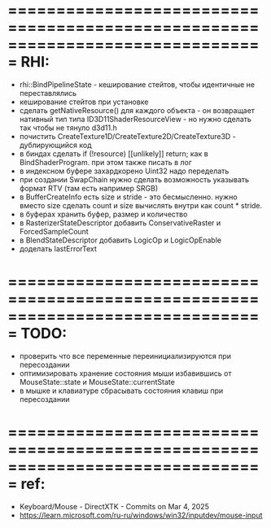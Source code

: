 ﻿===============================================================================
RHI:
===============================================================================
- rhi::BindPipelineState - кеширование стейтов, чтобы идентичные не переставлялись
- кеширование стейтов при установке
- сделать getNativeResource() для каждого объекта - он возвращает нативный тип типа ID3D11ShaderResourceView - но нужно сделать так чтобы не тянуло d3d11.h
- почистить CreateTexture1D/CreateTexture2D/CreateTexture3D - дублирующийся код
- в биндах сделать 	if (!resource) [[unlikely]] return; как в BindShaderProgram. при этом также писать в лог
- в индексном буфере захардкорено Uint32 надо переделать
- при создании SwapChain нужно сделать возможность указывать формат RTV (там есть например SRGB)
- в BufferCreateInfo есть size и stride - это бесмысленно. нужно вместо size сделать count и size вычислять внутри как count * stride.
- в буферах хранить буфер, размер и количество
- в RasterizerStateDescriptor добавить ConservativeRaster и ForcedSampleCount
- в BlendStateDescriptor добавить LogicOp и LogicOpEnable
- доделать lastErrorText

===============================================================================
TODO:
===============================================================================
- проверить что все переменные переинициализируются при пересоздании
- оптимизировать хранение состояния мыши избавившись от MouseState::state и MouseState::currentState
- в мышке и клавиатуре сбрасывать состояния клавиш при пересоздании

===============================================================================
ref:
===============================================================================
- Keyboard/Mouse - DirectXTK - Commits on Mar 4, 2025
- https://learn.microsoft.com/ru-ru/windows/win32/inputdev/mouse-input